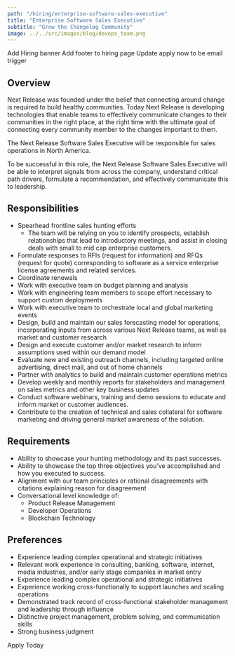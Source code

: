 ```yaml
---
path: "/hiring/enterprise-software-sales-executive"
title: "Enterprise Software Sales Executive"
subtitle: "Grow the Changelog Community"
image: ../../src/images/blog/devops_team.png
---
```


Add Hiring banner
Add footer to hiring page
Update apply now to be email trigger

## Overview

Next Release was founded under the belief that connecting around
change is required to build healthy communities. Today Next Release
is developing technologies that enable teams to effectively communicate
changes to their communities in the right place, at the right time with
the ultimate goal of connecting every community member to the changes
important to them.

The Next Release Software Sales Executive will be responsible for sales
operations in North America.

To be successful in this role, the Next Release Software Sales Executive
will be able to interpret signals from across the company, understand
critical path drivers, formulate a recommendation, and effectively
communicate this to leadership.

## Responsibilities

-   Spearhead frontline sales hunting efforts
    -   The team will be relying on you to identify prospects, establish relationships that lead to introductory meetings, and assist in closing deals with small to mid cap enterprise customers.
-   Formulate responses to RFIs (request for information) and RFQs (request for quote) corresponding to software as a service enterprise license agreements and related services.
-   Coordinate renewals
-   Work with executive team on budget planning and analysis
-   Work with engineering team members to scope effort necessary to support custom deployments
-   Work with executive team to orchestrate local and global marketing events
-   Design, build and maintain our sales forecasting model for operations, incorporating inputs from across various Next Release teams, as well as market and customer research
-   Design and execute customer and/or market research to inform assumptions used within our demand model
-   Evaluate new and existing outreach channels, including targeted online advertising, direct mail, and out of home channels
-   Partner with analytics to build and maintain customer operations metrics
-   Develop weekly and monthly reports for stakeholders and management on sales metrics and other key business updates
-   Conduct software webinars, training and demo sessions to educate and inform market or customer audiences.
-   Contribute to the creation of technical and sales collateral for software marketing and driving general market awareness of the solution.

## Requirements

-   Ability to showcase your hunting methodology and its past successes.
-   Ability to showcase the top three objectives you’ve accomplished and how you executed to success.
-   Alignment with our team principles or rational disagreements with citations explaining reason for disagreement
-   Conversational level knowledge of:
    -   Product Release Management
    -   Developer Operations
    -   Blockchain Technology

## Preferences

-   Experience leading complex operational and strategic initiatives
-   Relevant work experience in consulting, banking, software, internet, media industries, and/or early stage companies in market entry
-   Experience leading complex operational and strategic initiatives
-   Experience working cross-functionally to support launches and scaling operations
-   Demonstrated track record of cross-functional stakeholder management and leadership through influence
-   Distinctive project management, problem solving, and communication skills
-   Strong business judgment

Apply Today
